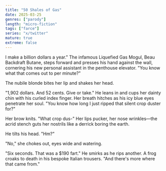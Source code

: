 ```yaml
---
title: "50 Shales of Gas"
date: 2025-03-25
genres: ["parody"]
length: "micro-fiction"
tags: ["farce"]
series: "x/twitter"
mature: true
extreme: false
---
```

I make a billion dollars a year." The infamous Liquefied Gas Mogul, Beau Backdraft Butane, steps forward and presses his hand against the wall, cornering his new personal assistant in the penthouse elevator. "You know what that comes out to per minute?"

The nubile blonde bites her lip and shakes her head.

"1,902 dollars. And 52 cents. Give or take." He leans in and cups her dainty chin with his curled index finger. Her breath hitches as his icy blue eyes penetrate her soul. "You know how long I just ripped that silent crop duster for?"

Her brow knits. "What crop dus-" Her lips pucker, her nose wrinkles—the acrid stench guts her nostrils like a derrick boring the earth.

He tilts his head. "Hm?"

"No," she chokes out, eyes wide and watering. 

"Six seconds. That was a $190 fart." He smirks as he rips another. A frog croaks to death in his bespoke Italian trousers. "And there's more where that came from."